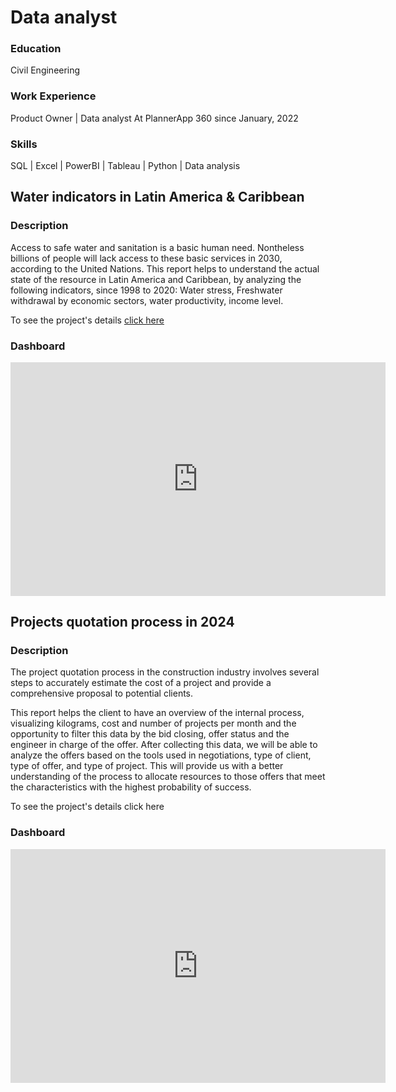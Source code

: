 # Data analyst

### Education
Civil Engineering

### Work Experience
Product Owner | Data analyst
At PlannerApp 360 since January, 2022

### Skills
SQL | Excel | PowerBI | Tableau | Python | Data analysis

## Water indicators in Latin America & Caribbean

### Description
Access to safe water and sanitation is a basic human need. Nontheless billions of people will lack access to these basic services in 2030, according to the United Nations. This report helps to understand the actual state of the resource in Latin America and Caribbean, by analyzing the following indicators, since 1998 to 2020: Water stress, Freshwater withdrawal by economic sectors, water productivity, income level.

To see the project's details [click here](https://github.com/Luis-Baltodano/water_indicators.git)

### Dashboard

<iframe title="Water_indicators_report" width="600" height="373.5" src="https://app.powerbi.com/view?r=eyJrIjoiNGQ0OTQ1NjctMmRmNi00YzkzLWJiZmItMThiMTY4YjA0YjkzIiwidCI6ImUxMTlmY2ZmLTRmMzUtNDMzOC04MzQzLTc2ZDQ1OTg5NGI2YiIsImMiOjR9" frameborder="0" allowFullScreen="true"></iframe>


## Projects quotation process in 2024

### Description
The project quotation process in the construction industry involves several steps to accurately estimate the cost of a project and provide a comprehensive proposal to potential clients.

This report helps the client to have an overview of the internal process, visualizing kilograms, cost and number of projects per month and the opportunity to filter this data by the bid closing, offer status and the engineer in charge of the offer. After collecting this data, we will be able to analyze the offers based on the tools used in negotiations, type of client, type of offer, and type of project. This will provide us with a better understanding of the process to allocate resources to those offers that meet the characteristics with the highest probability of success.

To see the project's details click here

### Dashboard

<iframe title="Projects quotation" width="600" height="373.5" src="https://app.powerbi.com/view?r=eyJrIjoiMmZkYjYzMTktYTM3ZC00M2U1LWFhYWUtZmFlMzI4Zjg3ZWI0IiwidCI6ImUxMTlmY2ZmLTRmMzUtNDMzOC04MzQzLTc2ZDQ1OTg5NGI2YiIsImMiOjR9" frameborder="0" allowFullScreen="true"></iframe>







